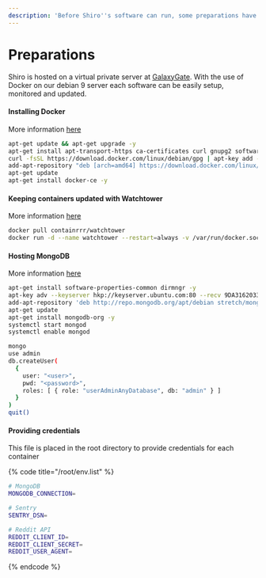 ```yaml
---
description: 'Before Shiro''s software can run, some preparations have to be done'
---
```


# Preparations

Shiro is hosted on a virtual private server at [GalaxyGate](https://galaxygate.net). With the use of Docker on our debian 9 server each software can be easily setup, monitored and updated.

#### Installing Docker

More information [here](https://www.digitalocean.com/community/tutorials/how-to-install-and-use-docker-on-debian-9)

```bash
apt-get update && apt-get upgrade -y
apt-get install apt-transport-https ca-certificates curl gnupg2 software-properties-common -y
curl -fsSL https://download.docker.com/linux/debian/gpg | apt-key add -
add-apt-repository "deb [arch=amd64] https://download.docker.com/linux/debian $(lsb_release -cs) stable"
apt-get update
apt-get install docker-ce -y
```

#### Keeping containers updated with Watchtower

More information [here](https://containrrr.github.io/watchtower/)

```bash
docker pull containrrr/watchtower
docker run -d --name watchtower --restart=always -v /var/run/docker.sock:/var/run/docker.sock containrrr/watchtower --cleanup
```

#### Hosting MongoDB

More information [here](https://linuxize.com/post/how-to-install-mongodb-on-debian-9/)

```bash
apt-get install software-properties-common dirmngr -y
apt-key adv --keyserver hkp://keyserver.ubuntu.com:80 --recv 9DA31620334BD75D9DCB49F368818C72E52529D4
add-apt-repository 'deb http://repo.mongodb.org/apt/debian stretch/mongodb-org/4.0 main'
apt-get update
apt-get install mongodb-org -y
systemctl start mongod
systemctl enable mongod

mongo
use admin
db.createUser(
  {
    user: "<user>", 
    pwd: "<password>", 
    roles: [ { role: "userAdminAnyDatabase", db: "admin" } ]
  }
)
quit()
```

#### Providing credentials

This file is placed in the root directory to provide credentials for each container

{% code title="/root/env.list" %}
```bash
# MongoDB
MONGODB_CONNECTION=

# Sentry
SENTRY_DSN=

# Reddit API
REDDIT_CLIENT_ID=
REDDIT_CLIENT_SECRET=
REDDIT_USER_AGENT=
```
{% endcode %}

